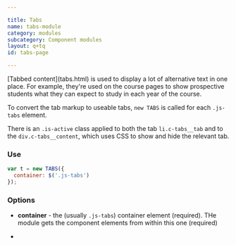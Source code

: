 ```yaml
---

title: Tabs
name: tabs-module
category: modules
subcategory: Component modules
layout: q+tq
id: tabs-page

---
```


<p class="lead">[Tabbed content](tabs.html) is used to display a lot of alternative text in one place. For example, they're used on the course pages to show prospective students what they can expect to study in each year of the course.</p>

To convert the tab markup to useable tabs, `new TABS` is called for each `.js-tabs` element.

There is an `.is-active` class applied to both the tab `li.c-tabs__tab` and to the `div.c-tabs__content`, which uses CSS to show and hide the relevant tab.

### Use

```javascript
var t = new TABS({
  container: $('.js-tabs')
});
```

### Options

 * **container** - the (usually `.js-tabs`) container element (required). THe module gets the component elements from within this one (required)


-